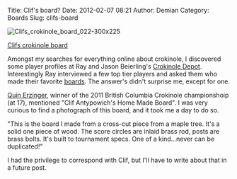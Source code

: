 Title: Clif's board?
Date: 2012-02-07 08:21
Author: Demian
Category: Boards
Slug: clifs-board

![Clifs\_crokinole\_board\_022-300x225](|filename|images/Clifs_Crokinole_Board_022-300x225.jpg.scaled500.jpg)

[Clifs crokinole
board](http://worldcrokinoleleague.ning.com/photo/crokinole-board-created-by)

Amongst my searches for everything online about crokinole, I discovered
some player profiles at Ray and Jason Beierling's [Crokinole
Depot](http://www.crokinoledepot.com/). Interestingly Ray interviewed a
few top tier players and asked them who made their favorite
[boards](http://knipsbrat.knipster.net/boards/builders). The answer's
didn't surprise me, except for one.

[Quin Erzinger](http://www.crokinoledepot.com/quin-erzinger.html),
winner of the 2011 British Columbia Crokinole championshoip (at 17),
mentioned "Clif Antypowich's Home Made Board". I was very curious to
find a photograph of this board, and it took me a day to do so.

"This is the board I made from a cross-cut piece from a maple tree. It's
a solid one piece of wood. The score circles are inlaid brass rod, posts
are brass bolts. It's built to tournament specs. One of a kind...never
can be duplicated!"

I had the privilege to correspond with Clif, but I'll have to write
about that in a future post.
